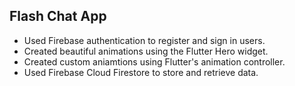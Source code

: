 ## Flash Chat App 

- Used Firebase authentication to register and sign in users.
- Created beautiful animations using the Flutter Hero widget.
- Created custom aniamtions using Flutter's animation controller.
- Used Firebase Cloud Firestore to store and retrieve data.



